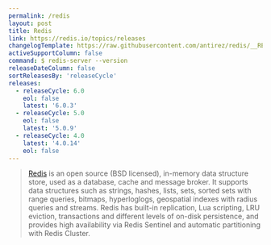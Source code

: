 ```yaml
---
permalink: /redis
layout: post
title: Redis
link: https://redis.io/topics/releases
changelogTemplate: https://raw.githubusercontent.com/antirez/redis/__RELEASE_CYCLE__/00-RELEASENOTES
activeSupportColumn: false
command: $ redis-server --version
releaseDateColumn: false
sortReleasesBy: 'releaseCycle'
releases:
  - releaseCycle: 6.0
    eol: false
    latest: '6.0.3'
  - releaseCycle: 5.0
    eol: false
    latest: '5.0.9'
  - releaseCycle: 4.0
    latest: '4.0.14'
    eol: false
---
```


> [Redis](https://redis.io/) is an open source (BSD licensed), in-memory data structure store, used as a database, cache and message broker. It supports data structures such as strings, hashes, lists, sets, sorted sets with range queries, bitmaps, hyperloglogs, geospatial indexes with radius queries and streams. Redis has built-in replication, Lua scripting, LRU eviction, transactions and different levels of on-disk persistence, and provides high availability via Redis Sentinel and automatic partitioning with Redis Cluster. 



